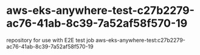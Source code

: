 # aws-eks-anywhere-test-c27b2279-ac76-41ab-8c39-7a52af58f570-19
repository for use with E2E test job aws-eks-anywhere-test:c27b2279-ac76-41ab-8c39-7a52af58f570-19

